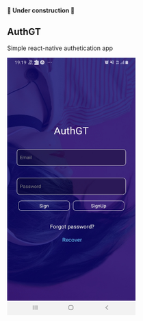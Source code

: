 #### 🚧 Under construction 🚧
## AuthGT

Simple react-native authetication app 

<img src="https://github.com/PedroCororatte/AuthGT/blob/main/resurces/indexPage.jpg" width="300" height="600" title="Login-screen">
